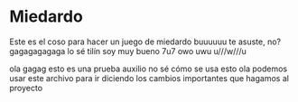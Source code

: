 # Miedardo
Este es el coso para hacer un juego de miedardo buuuuuu te asuste, no? gagagagagaga lo sé tilín soy muy bueno 7u7 owo uwu u///w///u

ola gagag esto es una prueba auxilio no sé cómo se usa esto ola
podemos usar este archivo para ir diciendo los cambios importantes que hagamos al proyecto
